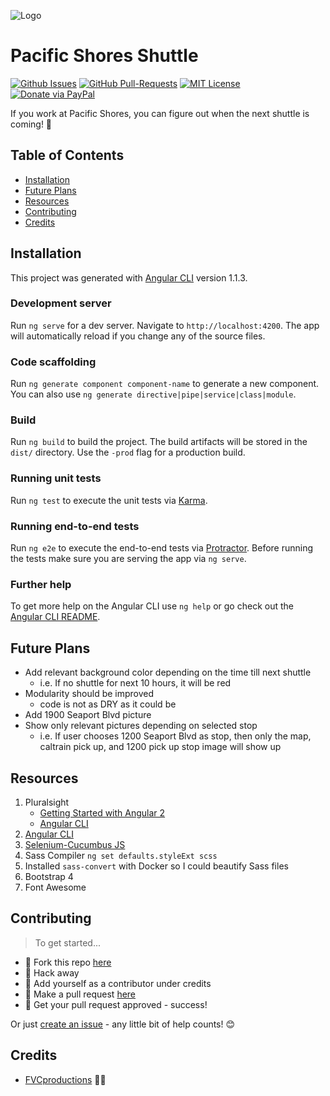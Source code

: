 ![Logo](https://fvcproductions.github.io/pacific-shores-shuttle/assets/img/logo.svg)

# Pacific Shores Shuttle

[![Github Issues](https://img.shields.io/github/issues/fvcproductions/pacific-shores-shuttle.svg?style=flat-square)](https://github.com/fvcproductions/pacific-shores-shuttle/issues) [![GitHub Pull-Requests](https://img.shields.io/github/issues-pr/fvcproductions/pacific-shores-shuttle.svg?style=flat-square)](https://github.com/fvcproductions/pacific-shores-shuttle/pulls) [![MIT License](http://img.shields.io/:license-mit-blue.svg?style=flat-square)](http://badges.mit-license.org) [![Donate via PayPal](https://img.shields.io/badge/Donate-PayPal-blue.svg?style=flat-square)](http://paypal.me/fvcproductions)

If you work at Pacific Shores, you can figure out when the next shuttle is coming! 🚌

## Table of Contents

- [Installation](#installation)
- [Future Plans](#future-plans)
- [Resources](#resources)
- [Contributing](#contributing)
- [Credits](#credits)

## Installation

This project was generated with [Angular CLI](https://github.com/angular/angular-cli) version 1.1.3.

### Development server

Run `ng serve` for a dev server. Navigate to `http://localhost:4200`. The app will automatically reload if you change any of the source files.

### Code scaffolding

Run `ng generate component component-name` to generate a new component. You can also use `ng generate directive|pipe|service|class|module`.

### Build

Run `ng build` to build the project. The build artifacts will be stored in the `dist/` directory. Use the `-prod` flag for a production build.

### Running unit tests

Run `ng test` to execute the unit tests via [Karma](https://karma-runner.github.io).

### Running end-to-end tests

Run `ng e2e` to execute the end-to-end tests via [Protractor](http://www.protractortest.org/).
Before running the tests make sure you are serving the app via `ng serve`.

### Further help

To get more help on the Angular CLI use `ng help` or go check out the [Angular CLI README](https://github.com/angular/angular-cli/blob/master/README.md).

## Future Plans

- Add relevant background color depending on the time till next shuttle
    - i.e. If no shuttle for next 10 hours, it will be red
- Modularity should be improved
    - code is not as DRY as it could be
- Add 1900 Seaport Blvd picture
- Show only relevant pictures depending on selected stop
    - i.e. If user chooses 1200 Seaport Blvd as stop, then only the map, caltrain pick up, and 1200 pick up stop image will show up

## Resources

1. Pluralsight
    - [Getting Started with Angular 2](https://app.pluralsight.com/library/courses/angular-2-getting-started-update/table-of-contents)
    - [Angular CLI](https://app.pluralsight.com/library/courses/angular-cli/table-of-contents)
2. [Angular CLI](https://cli.angular.io/)
3. [Selenium-Cucumbus JS](https://github.com/john-doherty/selenium-cucumber-js)
4. Sass Compiler `ng set defaults.styleExt scss`
5. Installed `sass-convert` with Docker so I could beautify Sass files
6. Bootstrap 4 
7. Font Awesome

## Contributing

> To get started...

- 🍴 Fork this repo [here](https://github.com/fvcproductions/pacific-shores-shuttle#fork-destination-box)
- 🔨 Hack away
- 👥 Add yourself as a contributor under credits
- 🔧 Make a pull request [here](https://github.com/fvcproductions/pacific-shores-shuttle/compare)
- 🎉 Get your pull request approved - success!

Or just [create an issue](https://github.com/fvcproductions/pacific-shores-shuttle/issues) - any little bit of help counts! 😊

## Credits

- [FVCproductions](http://fvcproductions.com) 🍓🍫